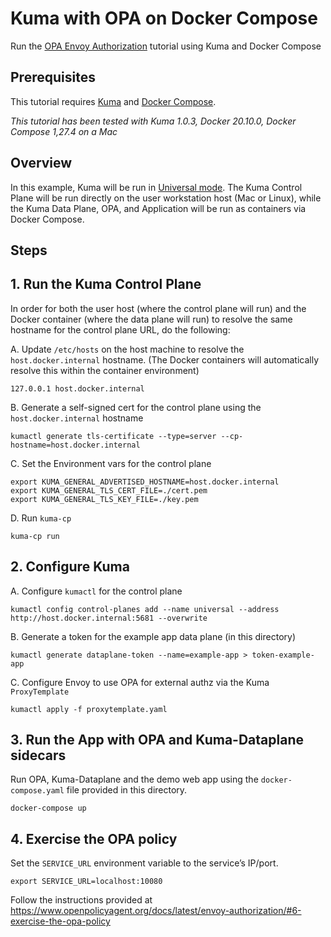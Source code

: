 # Kuma with OPA on Docker Compose

Run the [OPA Envoy Authorization](https://www.openpolicyagent.org/docs/latest/envoy-authorization/) tutorial using Kuma and Docker Compose

## Prerequisites

This tutorial requires [Kuma](https://kuma.io/install/1.0.3/) and [Docker Compose](https://docs.docker.com/compose/install/).

_This tutorial has been tested with Kuma 1.0.3, Docker 20.10.0, Docker Compose 1,27.4 on a Mac_

## Overview

In this example, Kuma will be run in [Universal mode](https://kuma.io/docs/1.0.3/documentation/overview/#universal-mode). The Kuma Control Plane will be run directly on the user workstation host (Mac or Linux), while the Kuma Data Plane, OPA, and Application will be run as containers via Docker Compose.

## Steps

## 1. Run the Kuma Control Plane

In order for both the user host (where the control plane will run) and the Docker container (where the data plane will run) to resolve the same hostname for the control plane URL, do the following:

A. Update `/etc/hosts` on the host machine to resolve the `host.docker.internal` hostname.  (The Docker containers will automatically resolve this within the container environment)
```
127.0.0.1 host.docker.internal
```

B. Generate a self-signed cert for the control plane using the `host.docker.internal` hostname
```
kumactl generate tls-certificate --type=server --cp-hostname=host.docker.internal
```

C. Set the Environment vars for the control plane
```
export KUMA_GENERAL_ADVERTISED_HOSTNAME=host.docker.internal 
export KUMA_GENERAL_TLS_CERT_FILE=./cert.pem
export KUMA_GENERAL_TLS_KEY_FILE=./key.pem
```

D. Run `kuma-cp`
```
kuma-cp run
```

## 2. Configure Kuma

A. Configure `kumactl` for the control plane
```
kumactl config control-planes add --name universal --address http://host.docker.internal:5681 --overwrite
```

B. Generate a token for the example app data plane (in this directory)
```
kumactl generate dataplane-token --name=example-app > token-example-app
```

C. Configure Envoy to use OPA for external authz via the Kuma `ProxyTemplate`
```
kumactl apply -f proxytemplate.yaml
```

## 3. Run the App with OPA and Kuma-Dataplane sidecars

Run OPA, Kuma-Dataplane and the demo web app using the `docker-compose.yaml` file provided in this directory.

```
docker-compose up
```

## 4. Exercise the OPA policy

Set the `SERVICE_URL` environment variable to the service’s IP/port.

```
export SERVICE_URL=localhost:10080
```

Follow the instructions provided at https://www.openpolicyagent.org/docs/latest/envoy-authorization/#6-exercise-the-opa-policy
